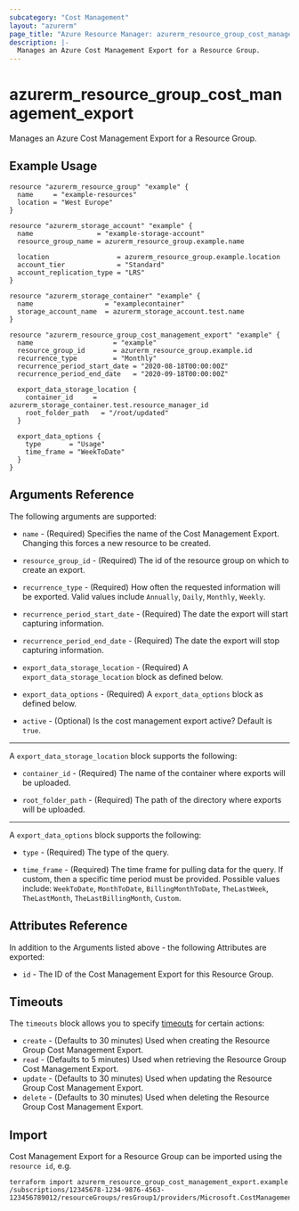 ```yaml
---
subcategory: "Cost Management"
layout: "azurerm"
page_title: "Azure Resource Manager: azurerm_resource_group_cost_management_export"
description: |-
  Manages an Azure Cost Management Export for a Resource Group.
---
```


# azurerm_resource_group_cost_management_export

Manages an Azure Cost Management Export for a Resource Group.

## Example Usage

```hcl
resource "azurerm_resource_group" "example" {
  name     = "example-resources"
  location = "West Europe"
}

resource "azurerm_storage_account" "example" {
  name                = "example-storage-account"
  resource_group_name = azurerm_resource_group.example.name

  location                 = azurerm_resource_group.example.location
  account_tier             = "Standard"
  account_replication_type = "LRS"
}

resource "azurerm_storage_container" "example" {
  name                  = "examplecontainer"
  storage_account_name  = azurerm_storage_account.test.name
}

resource "azurerm_resource_group_cost_management_export" "example" {
  name                    = "example"
  resource_group_id       = azurerm_resource_group.example.id
  recurrence_type         = "Monthly"
  recurrence_period_start_date = "2020-08-18T00:00:00Z"
  recurrence_period_end_date   = "2020-09-18T00:00:00Z"

  export_data_storage_location {
    container_id     = azurerm_storage_container.test.resource_manager_id
    root_folder_path   = "/root/updated"
  }

  export_data_options {
    type       = "Usage"
    time_frame = "WeekToDate"
  }
}
```

## Arguments Reference

The following arguments are supported:

* `name` - (Required) Specifies the name of the Cost Management Export. Changing this forces a new resource to be created.

* `resource_group_id` - (Required) The id of the resource group on which to create an export.

* `recurrence_type` - (Required) How often the requested information will be exported. Valid values include `Annually`, `Daily`, `Monthly`, `Weekly`.

* `recurrence_period_start_date` - (Required) The date the export will start capturing information.

* `recurrence_period_end_date` - (Required) The date the export will stop capturing information.

* `export_data_storage_location` - (Required) A `export_data_storage_location` block as defined below.

* `export_data_options` - (Required) A `export_data_options` block as defined below.

* `active` - (Optional) Is the cost management export active? Default is `true`.

---

A `export_data_storage_location` block supports the following:

* `container_id` - (Required) The name of the container where exports will be uploaded.

* `root_folder_path` - (Required) The path of the directory where exports will be uploaded.

---

A `export_data_options` block supports the following:

* `type` - (Required) The type of the query.

* `time_frame` - (Required) The time frame for pulling data for the query. If custom, then a specific time period must be provided. Possible values include: `WeekToDate`, `MonthToDate`, `BillingMonthToDate`, `TheLastWeek`, `TheLastMonth`, `TheLastBillingMonth`, `Custom`.

## Attributes Reference

In addition to the Arguments listed above - the following Attributes are exported: 

* `id` - The ID of the Cost Management Export for this Resource Group.

## Timeouts

The `timeouts` block allows you to specify [timeouts](https://www.terraform.io/docs/configuration/resources.html#timeouts) for certain actions:

* `create` - (Defaults to 30 minutes) Used when creating the Resource Group Cost Management Export. 
* `read` - (Defaults to 5 minutes) Used when retrieving the Resource Group Cost Management Export.
* `update` - (Defaults to 30 minutes) Used when updating the Resource Group Cost Management Export.
* `delete` - (Defaults to 30 minutes) Used when deleting the Resource Group Cost Management Export.

## Import

Cost Management Export for a Resource Group can be imported using the `resource id`, e.g.

```shell
terraform import azurerm_resource_group_cost_management_export.example /subscriptions/12345678-1234-9876-4563-123456789012/resourceGroups/resGroup1/providers/Microsoft.CostManagement/exports/export1
```
